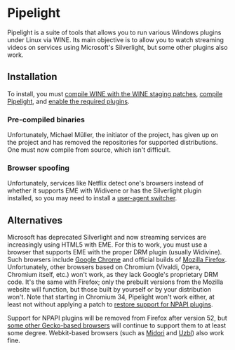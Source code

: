 # Pipelight

Pipelight is a suite of tools that allows you to run various Windows plugins under Linux via WINE.  Its main objective is to allow you to watch streaming videos on services using Microsoft's Silverlight, but some other plugins also work.

## Installation
To install, you must [compile WINE with the WINE staging patches](http://web.archive.org/web/20160815170857/http://pipelight.net:80/cms/page-wine.html), [compile Pipelight](http://web.archive.org/web/20160815170857/http://pipelight.net:80/cms/install/compile-pipelight.html), and [enable the required plugins](http://web.archive.org/web/20160815170857/http://pipelight.net:80/cms/installation.html#section_2).

### Pre-compiled binaries
Unfortunately, Michael Müller, the initiator of the project, has given up on the project and has removed the repositories for supported distributions.  One must now compile from source, which isn't difficult.

### Browser spoofing
Unfortunately, services like Netflix detect one's browsers instead of whether it supports EME with Widivene or has the Silverlight plugin installed, so you may need to install a [user-agent switcher](https://github.com/keithbowes/user-agent-switcher).

## Alternatives
Microsoft has deprecated Silverlight and now streaming services are increasingly using HTML5 with EME.  For this to work, you must use a browser that supports EME with the proper DRM plugin (usually Widivine).  Such browsers include [Google Chrome](https://www.google.com/chrome/index.html) and official builds of [Mozilla Firefox](https://mozilla.com/).  Unfortunately, other browsers based on Chromium (Vivaldi, Opera, Chromium itself, etc.) won't work, as they lack Google's proprietary DRM code.  It's the same with Firefox; only the prebuilt versions from the Mozilla website will function, but those built by yourself or by your distribution won't.  Note that starting in Chromium 34, Pipelight won't work either, at least not without applying a patch to [restore support for NPAPI plugins](http://web.archive.org/web/20160815170857/http://pipelight.net:80/cms/chrome-chromium.html).

Support for NPAPI plugins will be removed from Firefox after version 52, but [some other Gecko-based browsers](https://seamonkey-project.org/) will continue to support them to at least some degree.  Webkit-based browsers (such as [Midori](http://midori-browser.org/) and [Uzbl](https://www.uzbl.org/)) also work fine.
